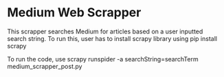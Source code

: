 # Medium Web Scrapper

This scrapper searches Medium for articles based on a user inputted search string. To run this, user has to install scrapy library using
pip install scrapy

To run the code, use
scrapy runspider -a searchString=searchTerm medium_scrapper_post.py
